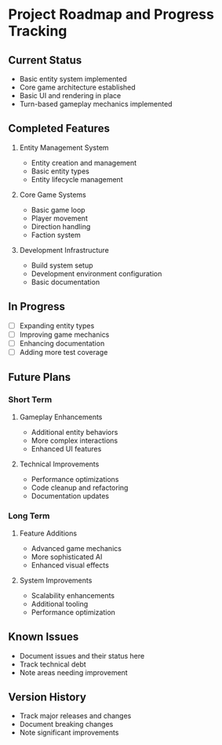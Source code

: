 # Project Roadmap and Progress Tracking

## Current Status

- Basic entity system implemented
- Core game architecture established
- Basic UI and rendering in place
- Turn-based gameplay mechanics implemented

## Completed Features

1. Entity Management System
   - Entity creation and management
   - Basic entity types
   - Entity lifecycle management

2. Core Game Systems
   - Basic game loop
   - Player movement
   - Direction handling
   - Faction system

3. Development Infrastructure
   - Build system setup
   - Development environment configuration
   - Basic documentation

## In Progress

- [ ] Expanding entity types
- [ ] Improving game mechanics
- [ ] Enhancing documentation
- [ ] Adding more test coverage

## Future Plans

### Short Term

1. Gameplay Enhancements
   - Additional entity behaviors
   - More complex interactions
   - Enhanced UI features

2. Technical Improvements
   - Performance optimizations
   - Code cleanup and refactoring
   - Documentation updates

### Long Term

1. Feature Additions
   - Advanced game mechanics
   - More sophisticated AI
   - Enhanced visual effects

2. System Improvements
   - Scalability enhancements
   - Additional tooling
   - Performance optimization

## Known Issues

- Document issues and their status here
- Track technical debt
- Note areas needing improvement

## Version History

- Track major releases and changes
- Document breaking changes
- Note significant improvements
